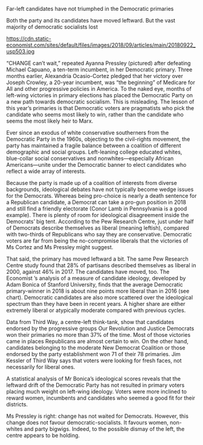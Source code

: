 Far-left candidates have not triumphed in the Democratic primaries

Both the party and its candidates have moved leftward. But the vast majority of democratic socialists lost

https://cdn.static-economist.com/sites/default/files/images/2018/09/articles/main/20180922_usp503.jpg

“CHANGE can’t wait,” repeated Ayanna Pressley (pictured) after defeating Michael Capuano, a ten-term incumbent, in her Democratic primary. Three months earlier, Alexandria Ocasio-Cortez pledged that her victory over Joseph Crowley, a 20-year incumbent, was “the beginning” of Medicare for All and other progressive policies in America. To the naked eye, months of left-wing victories in primary elections has placed the Democratic Party on a new path towards democratic socialism. This is misleading. The lesson of this year’s primaries is that Democratic voters are pragmatists who pick the candidate who seems most likely to win, rather than the candidate who seems the most likely heir to Marx.

Ever since an exodus of white conservative southerners from the Democratic Party in the 1960s, objecting to the civil-rights movement, the party has maintained a fragile balance between a coalition of different demographic and social groups. Left-leaning college educated whites, blue-collar social conservatives and nonwhites—especially African Americans—unite under the Democratic banner to elect candidates who reflect a wide array of interests.

Because the party is made up of a coalition of interests from diverse backgrounds, ideological debates have not typically become wedge issues for the Democrats. Whereas being pro-choice is nearly a death sentence for a Republican candidate, a Democrat can take a pro-gun position in 2018 and still find a friendly electorate (Conor Lamb in Pennsylvania is a good example). There is plenty of room for ideological disagreement inside the Democrats’ big tent. According to the Pew Research Centre, just under half of Democrats describe themselves as liberal (meaning leftish), compared with two-thirds of Republicans who say they are conservative. Democratic voters are far from being the no-compromise liberals that the victories of Ms Cortez and Ms Pressley might suggest.

That said, the primary has moved leftward a bit. The same Pew Research Centre study found that 28% of partisans described themselves as liberal in 2000, against 46% in 2017. The candidates have moved, too.  The Economist ’s analysis of a measure of candidate ideology, developed by Adam Bonica of Stanford University, finds that the average Democratic primary-winner in 2018 is about nine points more liberal than in 2016 (see chart). Democratic candidates are also more scattered over the ideological spectrum than they have been in recent years. A higher share are either extremely liberal or atypically moderate compared with previous cycles.

Data from Third Way, a centre-left think-tank, show that candidates endorsed by the progressive groups Our Revolution and Justice Democrats won their primaries no more than 37% of the time. Most of those victories came in places Republicans are almost certain to win. On the other hand, candidates belonging to the moderate New Democrat Coalition or those endorsed by the party establishment won 71 of their 78 primaries. Jim Kessler of Third Way says that voters were looking for fresh faces, not necessarily for liberal ones.

A statistical analysis of Mr Bonica’s ideological scores reveals that the leftward drift of the Democratic Party has not resulted in primary voters placing much weight on left-wing ideology. Voters were more inclined to reward women, incumbents and candidates who seemed a good fit for their districts.

Ms Pressley is right: change has not waited for Democrats. However, this change does not favour democratic-socialists. It favours women, non-whites and party bigwigs. Indeed, to the possible dismay of the left, the centre appears to be holding.